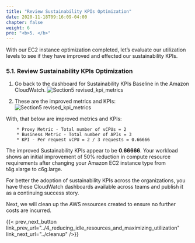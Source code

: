 ```yaml
---
title: "Review Sustainability KPIs Optimization"
date: 2020-11-18T09:16:09-04:00
chapter: false
weight: 6
pre: "<b>5. </b>"
---
```


With our EC2 instance optimization completed, let’s evaluate our utilization levels to see if they have improved and effected our sustainability KPIs.

### 5.1. Review Sustainability KPIs Optimization

1. Go back to the dashboard for Sustainability KPIs Baseline in the Amazon CloudWatch.
![Section5 revised_kpi_metrics](/Sustainability/200_optimize_ec2_using_cloudwatch_compute_optimizer/Images/section5/dashboard.png)

2. These are the improved metrics and KPIs:
![Section5 revised_kpi_metrics](/Sustainability/200_optimize_ec2_using_cloudwatch_compute_optimizer/Images/section5/revised_kpi_metrics.png)


With, that below are improved metrics and KPIs:

        * Proxy Metric - Total number of vCPUs = 2
        * Business Metric - Total number of APIs = 3
        * KPI - Per request vCPU = 2 / 3 requests = 0.66666 

The improved Sustainability KPIs appear to be **0.66666**. Your workload shows an initial improvement of 50% reduction in compute resource requirements after changing your Amazon EC2 instance type from t4g.xlarge to c6g.large.

For better the adoption of sustainability KPIs across the organizations, you have these CloudWatch dashboards available across teams and publish it as a continuing success story.

Next, we will clean up the AWS resources created to ensure no further costs are incurred.

{{< prev_next_button link_prev_url="../4_reducing_idle_resources_and_maximizing_utilization" link_next_url="../cleanup" />}}

